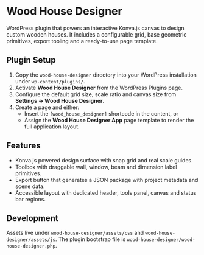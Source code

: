 # Wood House Designer

WordPress plugin that powers an interactive Konva.js canvas to design custom wooden houses. It includes a configurable grid, base geometric primitives, export tooling and a ready-to-use page template.

## Plugin Setup

1. Copy the `wood-house-designer` directory into your WordPress installation under `wp-content/plugins/`.
2. Activate **Wood House Designer** from the WordPress Plugins page.
3. Configure the default grid size, scale ratio and canvas size from **Settings → Wood House Designer**.
4. Create a page and either:
   - Insert the `[wood_house_designer]` shortcode in the content, or
   - Assign the **Wood House Designer App** page template to render the full application layout.

## Features

- Konva.js powered design surface with snap grid and real scale guides.
- Toolbox with draggable wall, window, beam and dimension label primitives.
- Export button that generates a JSON package with project metadata and scene data.
- Accessible layout with dedicated header, tools panel, canvas and status bar regions.

## Development

Assets live under `wood-house-designer/assets/css` and `wood-house-designer/assets/js`. The plugin bootstrap file is `wood-house-designer/wood-house-designer.php`.
